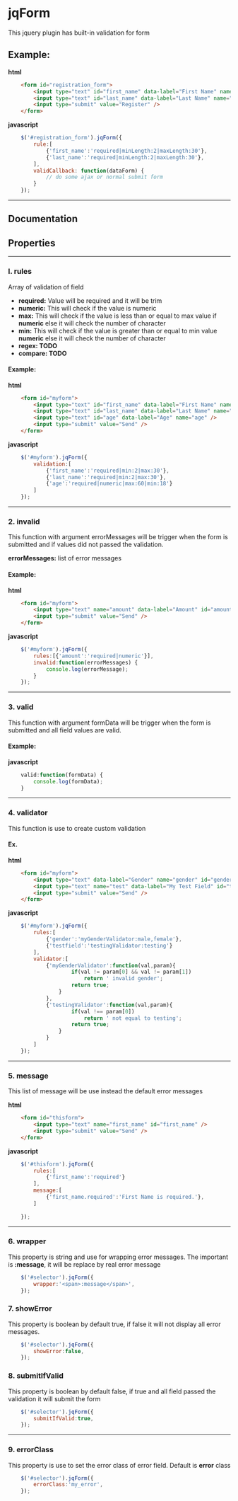 # jqForm
This jquery plugin has built-in validation for form

## Example:
**html**
```html
	<form id="registration_form">
		<input type="text" id="first_name" data-label="First Name" name="firstname" />
		<input type="text" id="last_name" data-label="Last Name" name="lastname" />
		<input type="submit" value="Register" />
	</form>
```
**javascript**
```javascript
	$('#registration_form').jqForm({
		rule:[
			{'first_name':'required|minLength:2|maxLength:30'},
			{'last_name':'required|minLength:2|maxLength:30'},
		],
		validCallback: function(dataForm) {
			// do some ajax or normal submit form
		}
	});
```
---

## Documentation
## Properties
---
### l. rules


Array of validation of field

* **required:** Value will be required and it will be trim
* **numeric:** This will check if the value is numeric
* **max:** This will check if the value is less than or equal to max value if **numeric** else it will check the number of character
* **min:** This will check if the value is greater than or equal to min value **numeric** else it will check the number of character
* **regex: TODO**
* **compare: TODO**  


#### Example:
**html**
```html
	<form id="myform">
		<input type="text" id="first_name" data-label="First Name" name="firstname" />
		<input type="text" id="last_name" data-label="Last Name" name="lastname" />
		<input type="text" id="age" data-label="Age" name="age" />
		<input type="submit" value="Send" />
	</form>
```
**javascript**
```javascript
	$('#myform').jqForm({
		validation:[
			{'first_name':'required|min:2|max:30'},
			{'last_name':'required|min:2|max:30'},
			{'age':'required|numeric|max:60|min:18'}
		]
	});
```
---

### 2. invalid 


This function with argument errorMessages will be trigger when the form is submitted and if values did not passed the validation.


**errorMessages:** list of error messages

#### Example:
**html**
```html
	<form id="myform">
		<input type="text" name="amount" data-label="Amount" id="amount" />
		<input type="submit" value="Send" />
	</form>
```
**javascript**
```javascript
	$('#myform').jqForm({
		rules:[{'amount':'required|numeric'}],
		invalid:function(errorMessages) {
			console.log(errorMessage);
		}
	});
```
---

### 3. valid


This function with argument formData will be trigger when the form is submitted and all field values are valid.
#### Example:
**javascript**
```javascript
	valid:function(formData) {
		console.log(formData);
	}
```
---

### 4. validator


This function is use to create custom validation
#### Ex.
**html**
```html
	<form id="myform">
		<input type="text" data-label="Gender" name="gender" id="gender" />
		<input type="text" name="test" data-label="My Test Field" id="testfield" />
		<input type="submit" value="Send" />
	</form>
```
**javascript**
```javascript
	$('#myform').jqForm({
		rules:[
			{'gender':'myGenderValidator:male,female'},
			{'testfield':'testingValidator:testing'}
		],
		validator:[
			{'myGenderValidator':function(val,param){
					if(val != param[0] && val != param[1])
						return ' invalid gender';
					return true;
				}
			},
			{'testingValidator':function(val,param){
					if(val !== param[0])
						return ' not equal to testing';
					return true;
				}
			}
		]
	});
```

---

### 5. message


This list of message will be use instead the default error messages

**html**
```html
	<form id="thisform">
		<input type="text" name="first_name" id="first_name" />
		<input type="submit" value="Send" />
	</form>
```
**javascript**
```javascript
	$('#thisform').jqForm({
		rules:[
			{'first_name':'required'}
		],
		message:[
			{'first_name.required':'First Name is required.'},
		]
		
	});
```
---

### 6. wrapper

This property is string and use for wrapping error messages. The important is **:message**, it will be replace by real error message

```javascript
	$('#selector').jqForm({
		wrapper:'<span>:message</span>',
	});
```

### 7. showError


This property is boolean by default true, if false it will not display all error messages.

```javascript
	$('#selector').jqForm({
		showError:false,
	});
```

### 8. submitIfValid


This property is boolean by default false, if true and all field passed the validation it will submit the form

```javascript
	$('#selector').jqForm({
		submitIfValid:true,
	});
```
---

### 9. errorClass

This property is use to set the error class of error field. Default is **error** class

```javascript
	$('#selector').jqForm({
		errorClass:'my_error',
	});
```
